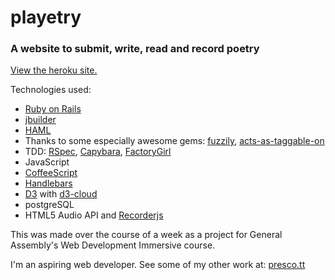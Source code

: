 # playetry
### A website to submit, write, read and record poetry

[View the heroku site.](http://playetry.herokuapp.com)

Technologies used:

-  [Ruby on Rails](http://rubyonrails.org/)
  - [jbuilder](https://github.com/rails/jbuilder)
  - [HAML](http://haml.info/)
  - Thanks to some especially awesome gems: [fuzzily](https://github.com/mezis/fuzzily), [acts-as-taggable-on](https://github.com/mbleigh/acts-as-taggable-on)
  - TDD: [RSpec](https://github.com/jnicklas/capybara), [Capybara](https://github.com/jnicklas/capybara), [FactoryGirl](https://github.com/thoughtbot/factory_girl)
-  JavaScript
  - [CoffeeScript](http://coffeescript.org)
  - [Handlebars](http://handlebarsjs.com/)
  - [D3](d3js.org) with [d3-cloud](https://github.com/jasondavies/d3-cloud)
-  postgreSQL
-  HTML5 Audio API and [Recorderjs](https://github.com/mattdiamond/Recorderjs)

This was made over the course of a week as a project for General Assembly's Web Development Immersive course.

I'm an aspiring web developer. See some of my other work at: [presco.tt](http://presco.tt)
